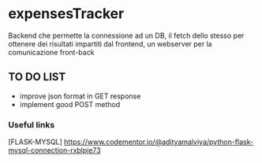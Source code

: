 # expensesTracker

Backend che permette la connessione ad un DB, il fetch dello stesso per ottenere dei risultati impartiti dal frontend,
un webserver per la comunicazione front-back

## TO DO LIST

- improve json format in GET response
- implement good POST method

### Useful links

[FLASK-MYSQL] https://www.codementor.io/@adityamalviya/python-flask-mysql-connection-rxblpje73

